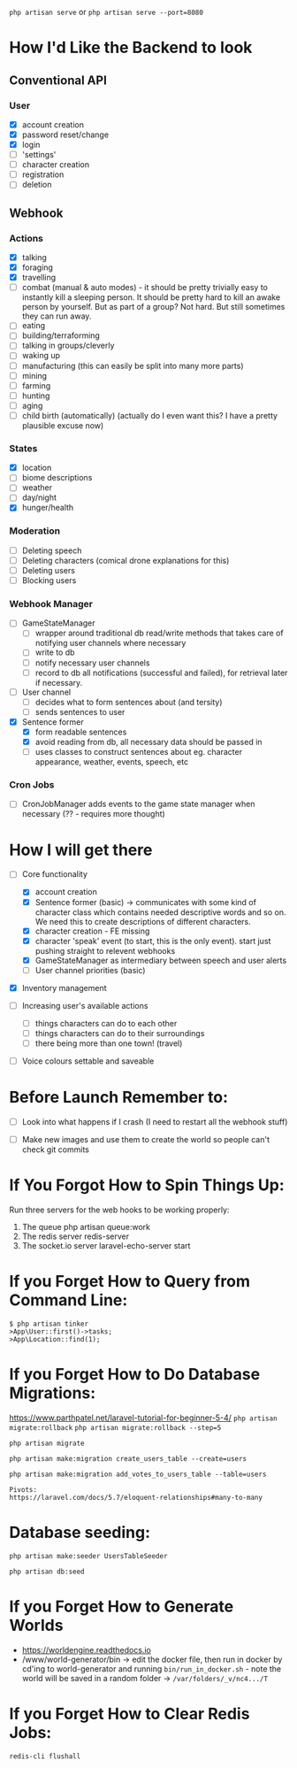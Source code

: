 `php artisan serve` or `php artisan serve --port=8080`

# How I'd Like the Backend to look

## Conventional API
### User
- [x] account creation
- [x] password reset/change
- [x] login
- [ ] 'settings'
- [ ] character creation
- [ ] registration
- [ ] deletion

## Webhook
### Actions
- [x] talking
- [x] foraging
- [x] travelling
- [ ] combat (manual & auto modes) - it should be pretty trivially easy to instantly kill a sleeping person. It should be pretty hard to kill an awake person by yourself. But as part of a group? Not hard. But still sometimes they can run away.
- [ ] eating
- [ ] building/terraforming
- [ ] talking in groups/cleverly
- [ ] waking up
- [ ] manufacturing (this can easily be split into many more parts)
- [ ] mining
- [ ] farming
- [ ] hunting
- [ ] aging
- [ ] child birth (automatically) (actually do I even want this? I have a pretty plausible excuse now)

### States
- [x] location
- [ ] biome descriptions
- [ ] weather
- [ ] day/night
- [x] hunger/health

### Moderation
- [ ] Deleting speech
- [ ] Deleting characters (comical drone explanations for this)
- [ ] Deleting users
- [ ] Blocking users

### Webhook Manager
- [ ] GameStateManager
	- [ ] wrapper around traditional db read/write methods that takes care of notifying user channels where necessary
	- [ ] write to db
	- [ ] notify necessary user channels
	- [ ] record to db all notifications (successful and failed), for retrieval later if necessary.
- [ ] User channel
	- [ ] decides what to form sentences about (and tersity)
	- [ ] sends sentences to user
- [x] Sentence former
	- [x] form readable sentences
	- [x] avoid reading from db, all necessary data should be passed in
	- [ ] uses classes to construct sentences about eg. character appearance, weather, events, speech, etc

### Cron Jobs
- [ ] CronJobManager adds events to the game state manager when necessary (?? - requires more thought)

# How I will get there
- [ ] Core functionality
	- [x] account creation
	- [x] Sentence former (basic) -> communicates with some kind of character class which contains needed descriptive words and so on. We need this to create descriptions of different characters.
	- [x] character creation - FE missing
	- [x] character 'speak' event (to start, this is the only event). start just pushing straight to relevent webhooks
	- [x] GameStateManager as intermediary between speech and user alerts
	- [ ] User channel priorities (basic)

- [x] Inventory management

- [ ] Increasing user's available actions
	- [ ] things characters can do to each other
	- [ ] things characters can do to their surroundings
	- [ ] there being more than one town! (travel)

- [ ] Voice colours settable and saveable

# Before Launch Remember to:
- [ ] Look into what happens if I crash (I need to restart all the webhook stuff)
- [ ] Make new images and use them to create the world so people can't check git commits


# If You Forgot How to Spin Things Up:
Run three servers for the web hooks to be working properly:

1. The queue
	php artisan queue:work
2. The redis server
	redis-server
3. The socket.io server
	laravel-echo-server start

# If you Forget How to Query from Command Line:
```
$ php artisan tinker
>App\User::first()->tasks;
>App\Location::find(1);
```

# If you Forget How to Do Database Migrations:
https://www.parthpatel.net/laravel-tutorial-for-beginner-5-4/
`php artisan migrate:rollback`
`php artisan migrate:rollback --step=5`

`php artisan migrate`

```
php artisan make:migration create_users_table --create=users

php artisan make:migration add_votes_to_users_table --table=users
```

```
Pivots:
https://laravel.com/docs/5.7/eloquent-relationships#many-to-many
```

# Database seeding:

`php artisan make:seeder UsersTableSeeder`

`php artisan db:seed`

# If you Forget How to Generate Worlds
- https://worldengine.readthedocs.io
- /www/world-generator/bin -> edit the docker file, then run in docker by cd'ing to world-generator and running `bin/run_in_docker.sh` - note the world will be saved in a random folder -> `/var/folders/_v/nc4.../T`

# If you Forget How to Clear Redis Jobs:
`redis-cli flushall`
